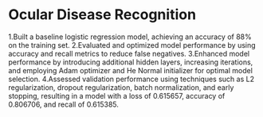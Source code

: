 # Ocular Disease Recognition

1.Built a baseline logistic regression model, achieving an accuracy of 88% on the training set.
2.Evaluated and optimized model performance by using accuracy and recall metrics to reduce false negatives.
3.Enhanced model performance by introducing additional hidden layers, increasing iterations, and employing Adam optimizer and He Normal initializer for optimal model selection.
4.Assessed validation performance using techniques such as L2 regularization, dropout regularization, batch normalization, and early stopping, resulting in a model with a loss of 0.615657, accuracy of 0.806706, and recall of 0.615385.
